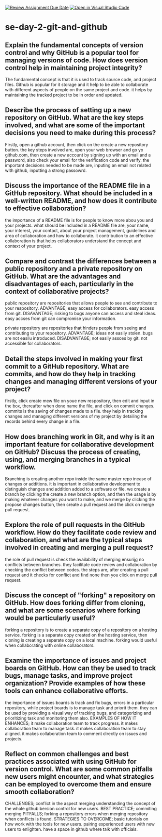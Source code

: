 [![Review Assignment Due Date](https://classroom.github.com/assets/deadline-readme-button-22041afd0340ce965d47ae6ef1cefeee28c7c493a6346c4f15d667ab976d596c.svg)](https://classroom.github.com/a/8wgCKhpZ)
[![Open in Visual Studio Code](https://classroom.github.com/assets/open-in-vscode-2e0aaae1b6195c2367325f4f02e2d04e9abb55f0b24a779b69b11b9e10269abc.svg)](https://classroom.github.com/online_ide?assignment_repo_id=16081584&assignment_repo_type=AssignmentRepo)
# se-day-2-git-and-github
## Explain the fundamental concepts of version control and why GitHub is a popular tool for managing versions of code. How does version control help in maintaining project integrity?
The fundamental concept is that it is used to track source code, and project files.
Github is popular for it storage and it help to be able to collaborate with different aspects of people on the same project and code.
it helps by maintaining the tracked project to be in order and updated.



## Describe the process of setting up a new repository on GitHub. What are the key steps involved, and what are some of the important decisions you need to make during this process?
Firstly, open a github account, then click on the create a new repository button. 
the key steps involved are, open your web browser and go yo github.com, then create a new account by signing up with an email and a password, also check your email for the verification code and verify.
the important decisions needed to be made are, inputing an email not related with github, inputting a strong passowrd.

## Discuss the importance of the README file in a GitHub repository. What should be included in a well-written README, and how does it contribute to effective collaboration?
the importance of a README file is for people to know more abou you and your projects.
what should be included in a README file are, your name, your interest, your contact, about your project management, guidelines and area of collaboration and how to collaborate.
it contribution to an effective collaboration is that helps collaborators understand the concept and context of your project.

## Compare and contrast the differences between a public repository and a private repository on GitHub. What are the advantages and disadvantages of each, particularly in the context of collaborative projects?
public repository are repositories that allows people to see and contribute to your respository.
ADVANTAGE;
easy access for collaborators.
easy access from git.
DISAVANTAGE;
risking to bugs
anyone can access and steal ideas.
easy accses from git can compromise your information.

private repository are repositories that hinders people from seeing and contributing to your repository.
ADVANTAGE;
ideas not easily stolen.
bugs are not easilu introduced.
DISADVANTAGE;
not easily assces by git.
not accessible for collaborators.


## Detail the steps involved in making your first commit to a GitHub repository. What are commits, and how do they help in tracking changes and managing different versions of your project?
firstly, click create mew file on youe new respository, then edit and input in the box, thereafter when done name the file, and click on commit changes.
commits is the saving of changes made to a file.
they help in tracking changes and managing different versions of my project by detailing the records behind every change in a file.


## How does branching work in Git, and why is it an important feature for collaborative development on GitHub? Discuss the process of creating, using, and merging branches in a typical workflow.
Branching is creating another repo inside the same master repo incase of changes or additions.
it is important in collaborative development to distinguish changes and addition added to a software or file.
we create a branch by clicking the create a new branch option, and then the usage is by making whatever changes you want to make, and we merge by clicking the propose changes button, then create a pull request and the click on merge pull request.


## Explore the role of pull requests in the GitHub workflow. How do they facilitate code review and collaboration, and what are the typical steps involved in creating and merging a pull request?
the role of pull request is check the availability of merging ensurijg no conflicts between branches.
they facilitate code review and collaboration by checking the conflict between codes.
the steps are, after creating a pull request and it checks for conflict and find none then you click on merge pull request.


## Discuss the concept of "forking" a repository on GitHub. How does forking differ from cloning, and what are some scenarios where forking would be particularly useful?
forking a repository is to create a separate copy of a repository on a hosting service.
forking is a separate copy created on the hosting service, then cloning is creating a separate copy on a local machine.
forking would useful when collaborating with online collaborators.

## Examine the importance of issues and project boards on GitHub. How can they be used to track bugs, manage tasks, and improve project organization? Provide examples of how these tools can enhance collaborative efforts.
the importance of issues boards is track and fix bugs, errors in a particular repository, while project boards is to manage task and priorit them.
they can be used by providing a visual way of tracking bugs, and categorizing and prioritizing task and monitoring them also.
EXAMPLES OF HOW IT ENHANCES;
it make collaboration team to track progress.
it makes collaboration team to manage task.
it makes collaboration team to stay aligned.
it makes collaboration team to comment directly on issues and projects.



## Reflect on common challenges and best practices associated with using GitHub for version control. What are some common pitfalls new users might encounter, and what strategies can be employed to overcome them and ensure smooth collaboration?
CHALLENGES;
conflict in the aspect merging 
understanding the concept of the whole github bersion control for new users.
BEST PRACTICE;
commiting 
merging
PITFALLS;
forking a repository 
errors when merging repository when conflicts is found.
STRATEGIES TO OVERCOME;
basic tutorials on how work with the tools for new users.
pairing experienced users with new users to enlighten.
have a space in github where talk with officials.

